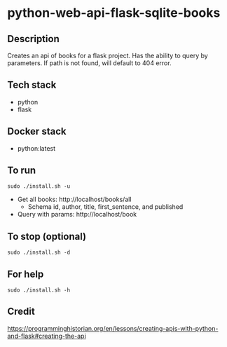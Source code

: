 # python-web-api-flask-sqlite-books

## Description
Creates an api of books for a flask project.
Has the ability to query by parameters.
If path is not found, will default to 404 error.

## Tech stack
- python
- flask

## Docker stack
- python:latest

## To run
`sudo ./install.sh -u`
- Get all books: http://localhost/books/all
  - Schema id, author, title, first_sentence, and published
- Query with params: http://localhost/book <params>

## To stop (optional)
`sudo ./install.sh -d`

## For help
`sudo ./install.sh -h`

## Credit
https://programminghistorian.org/en/lessons/creating-apis-with-python-and-flask#creating-the-api

